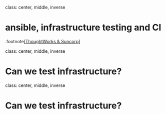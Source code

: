 class: center, middle, inverse

# ansible, infrastructure testing and CI
.footnote[[ThoughtWorks & Suncorp]()]

class: center, middle, inverse
# Can we test infrastructure?
<!-- yes, of course. ops always manuually test. varification scripts maybe? can we know if 
the command/instructruction we type in prod enviroment will work not bring down catastrophically any server?-->

class: center, middle, inverse
# Can we test infrastructure?
<!-- -->